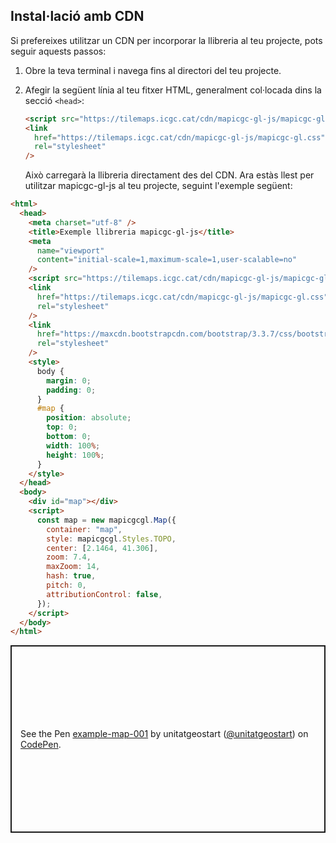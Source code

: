 ## Instal·lació amb CDN

Si prefereixes utilitzar un CDN per incorporar la llibreria al teu projecte, pots seguir aquests passos:

1. Obre la teva terminal i navega fins al directori del teu projecte.

2. Afegir la següent línia al teu fitxer HTML, generalment col·locada dins la secció `<head>`:

   ```html
   <script src="https://tilemaps.icgc.cat/cdn/mapicgc-gl-js/mapicgc-gl.js"></script>
   <link
     href="https://tilemaps.icgc.cat/cdn/mapicgc-gl-js/mapicgc-gl.css"
     rel="stylesheet"
   />
   ```

   Això carregarà la llibreria directament des del CDN.
   Ara estàs llest per utilitzar mapicgc-gl-js al teu projecte, seguint l'exemple següent:

```html 
<html>
  <head>
    <meta charset="utf-8" />
    <title>Exemple llibreria mapicgc-gl-js</title>
    <meta
      name="viewport"
      content="initial-scale=1,maximum-scale=1,user-scalable=no"
    />
    <script src="https://tilemaps.icgc.cat/cdn/mapicgc-gl-js/mapicgc-gl.js"></script>
    <link
      href="https://tilemaps.icgc.cat/cdn/mapicgc-gl-js/mapicgc-gl.css"
      rel="stylesheet"
    />
    <link
      href="https://maxcdn.bootstrapcdn.com/bootstrap/3.3.7/css/bootstrap.min.css"
      rel="stylesheet"
    />
    <style>
      body {
        margin: 0;
        padding: 0;
      }
      #map {
        position: absolute;
        top: 0;
        bottom: 0;
        width: 100%;
        height: 100%;
      }
    </style>
  </head>
  <body>
    <div id="map"></div>
    <script>
      const map = new mapicgcgl.Map({
        container: "map",
        style: mapicgcgl.Styles.TOPO,
        center: [2.1464, 41.306],
        zoom: 7.4,
        maxZoom: 14,
        hash: true,
        pitch: 0,
        attributionControl: false,
      });
    </script>
  </body>
</html>
```

<p class="codepen" data-height="300" data-default-tab="js,result" data-slug-hash="eYXWyqd" data-editable="true" data-user="unitatgeostart" style="height: 300px; box-sizing: border-box; display: flex; align-items: center; justify-content: center; border: 2px solid; margin: 1em 0; padding: 1em;">
  <span>See the Pen <a href="https://codepen.io/unitatgeostart/pen/eYXWyqd">
  example-map-001</a> by unitatgeostart (<a href="https://codepen.io/unitatgeostart">@unitatgeostart</a>)
  on <a href="https://codepen.io">CodePen</a>.</span>
</p>
<script async src="https://cpwebassets.codepen.io/assets/embed/ei.js"></script>